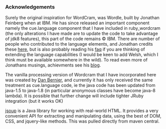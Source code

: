 ### Acknowledgements

Surely the original inspiration for WordCram, was Wordle, built by Jonathan Feinberg when at IBM. He has since released an important component namely the cue.language component that I have included in ruby_wordcram (the only alterations I have made are to update the code to take advantage of jdk8 features), this part of the code remains &copy; IBM. There are number of people who contributed to the language elements, and Jonathan credits these [here][credits], but is also probably reading his [faq][faq] if you are thinking of extending the language capabilities (I would be keen to add Welsh, which I think must be available somewhere in the wild). To read even more of Jonathans musings, achievments see his [blog][blog].

The vanilla processing version of Wordcram that I have incorporated here was created by [Dan Bernier][Dan], and currently it has only received the same treatment as cue.language code, ie the java code has been updated from java-1.5 to java-1.8 (in particular anonymous classes have become java-8 lambda). It is possible that further change will include tighter JRuby integration (but it works OK)

[jsoup][jsoup] is a Java library for working with real-world HTML. It provides a very convenient API for extracting and manipulating data, using the best of DOM, CSS, and jquery-like methods. This was pulled directly from maven central.


[credits]:http://www.wordle.net/credits

[faq]:http://www.wordle.net/faq

[blog]:http://mrfeinberg.com/

[Dan]:https://github.com/danbernier/WordCram

[jsoup]:https://jsoup.org/
